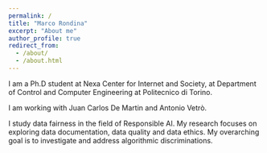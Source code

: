 ```yaml
---
permalink: /
title: "Marco Rondina"
excerpt: "About me"
author_profile: true
redirect_from: 
  - /about/
  - /about.html
---
```


I am a Ph.D student at Nexa Center for Internet and Society, at Department of Control and Computer Engineering at Politecnico di Torino.

I am working with Juan Carlos De Martin and Antonio Vetrò.

I study data fairness in the field of Responsible AI. My research focuses on exploring data documentation, data quality and data ethics. My overarching goal    is to investigate and address algorithmic discriminations.
